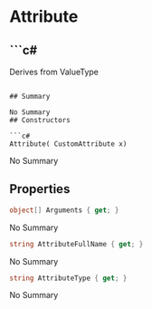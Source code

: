 # Attribute

## ```c#
Derives from ValueType
```

## Summary

No Summary
## Constructors

```c#
Attribute( CustomAttribute x) 
```
No Summary
## Properties

```c#
object[] Arguments { get; } 
```
No Summary
```c#
string AttributeFullName { get; } 
```
No Summary
```c#
string AttributeType { get; } 
```
No Summary
